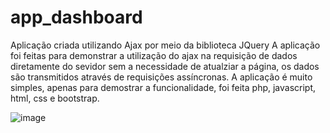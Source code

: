 # app_dashboard
Aplicação criada utilizando Ajax por meio da biblioteca JQuery
A aplicação foi feitas para demonstrar a utilização do ajax na requisição de dados diretamente do sevidor sem a necessidade de atualziar a página, os dados são transmitidos através de requisições assíncronas.
A aplicação é muito simples, apenas para demostrar a funcionalidade, foi feita php, javascript, html, css e bootstrap.

![image](https://user-images.githubusercontent.com/64363375/190627233-4cdad511-d5f4-4020-a62f-4c28c18adbc1.png)

